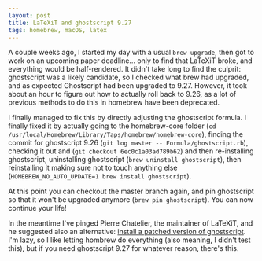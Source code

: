 ```yaml
---
layout: post
title: LaTeXiT and ghostscript 9.27
tags: homebrew, macOS, latex
---
```


A couple weeks ago, I started my day with a usual `brew upgrade`, then got to work on an upcoming paper deadline... only to find that LaTeXiT broke, and everything would be half-rendered. It didn't take long to find the culprit: ghostscript was a likely candidate, so I checked what brew had upgraded, and as expected Ghostscript had been upgraded to 9.27. However, it took about an hour to figure out how to actually roll back to 9.26, as a lot of previous methods to do this in homebrew have been deprecated.  

I finally managed to fix this by directly adjusting the ghostscript formula. I finally fixed it by actually going to the homebrew-core folder (`cd /usr/local/Homebrew/Library/Taps/homebrew/homebrew-core`), finding the commit for ghostscript 9.26 (`git log master -- Formula/ghostscript.rb`), checking it out and (`git checkout 6ec0c1a03ad789b62`) and then re-installing ghostscript, uninstalling ghostscript (`brew uninstall ghostscript`), then reinstalling it making sure not to touch anything else (`HOMEBREW_NO_AUTO_UPDATE=1 brew install ghostscript`).  

At this point you can checkout the master branch again, and pin ghostscript so that it won't be upgraded anymore (`brew pin ghostscript`). You can now continue your life!  

In the meantime I've pinged Pierre Chatelier, the maintainer of LaTeXiT, and he suggested also an alternative: [install a patched version of ghostscript](https://www.tug.org/mactex/morepackages.html). I'm lazy, so I like letting hombrew do everything (also meaning, I didn't test this), but if you need ghostscript 9.27 for whatever reason, there's this.